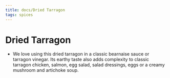 ```yaml
---
title: docs/Dried Tarragon
tags: spices
---
```


# Dried Tarragon
- We love using this dried tarragon in a classic bearnaise sauce or tarragon vinegar. Its earthy taste also adds complexity to classic tarragon chicken, salmon, egg salad, salad dressings, eggs or a creamy mushroom and artichoke soup.